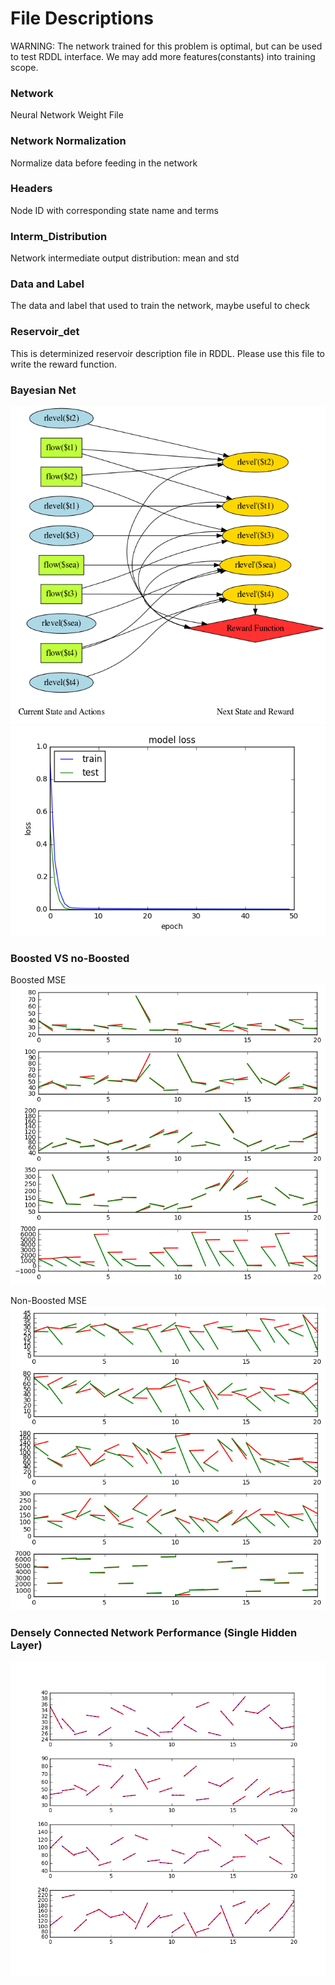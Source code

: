 File Descriptions
===========================

WARNING: The network trained for this problem is optimal, but can be used to test RDDL interface. We may add more features(constants) into training scope.

### Network
Neural Network Weight File

### Network Normalization
Normalize data before feeding in the network

### Headers
Node ID with corresponding state name and terms

### Interm_Distribution
Network intermediate output distribution: mean and std

### Data and Label
The data and label that used to train the network, maybe useful to check

### Reservoir_det
This is determinized reservoir description file in RDDL. Please use this file to write the reward function.

### Bayesian Net
![plt](Bayesian_Net.png?raw=true "Reservoir")
![plt](train_curve.png?raw=true "Reservoir")

### Boosted VS no-Boosted
Boosted MSE
![plt](Boosted.png?raw=true "Boosted")

Non-Boosted MSE
![plt](withoutboost.png?raw=true "no-Boosted")

### Densely Connected Network Performance (Single Hidden Layer)
![plt](Comparison.png?raw=true "Best")

